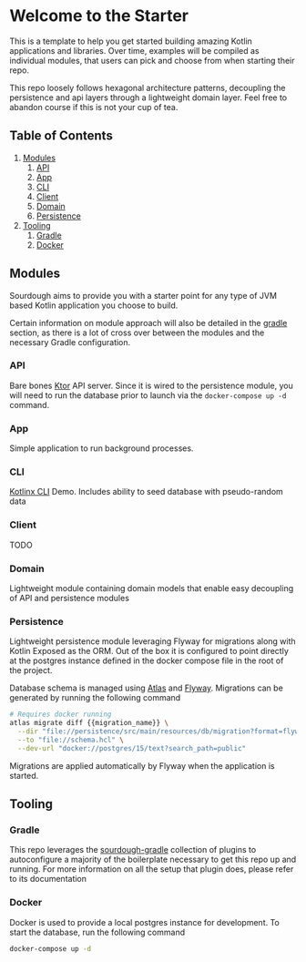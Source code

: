 # Welcome to the Starter

This is a template to help you get started building amazing Kotlin applications and libraries. Over time, examples will
be compiled as individual modules, that users can pick and choose from when starting their repo.

This repo loosely follows hexagonal architecture patterns, decoupling the persistence and api layers through a
lightweight domain layer. Feel free to abandon course if this is not your cup of tea.

## Table of Contents

1. [Modules](#modules)
    1. [API](#api)
    2. [App](#app)
    3. [CLI](#cli)
    4. [Client](#client)
    5. [Domain](#domain)
    6. [Persistence](#persistence)
2. [Tooling](#tooling)
    1. [Gradle](#gradle)
    2. [Docker](#docker)

## Modules

Sourdough aims to provide you with a starter point for any type of JVM based Kotlin application you choose to build.

Certain information on module approach will also be detailed in the [gradle](#gradle) section, as there is a lot of
cross over between the modules and the necessary Gradle configuration.

### API

Bare bones [Ktor](https://ktor.io) API server. Since it is wired to the persistence module, you will need to run the
database prior to launch via the `docker-compose up -d` command.

### App

Simple application to run background processes.

### CLI

[Kotlinx CLI](https://github.com/Kotlin/kotlinx-cli) Demo. Includes ability to seed database with pseudo-random data

### Client

TODO

### Domain

Lightweight module containing domain models that enable easy decoupling of API and persistence modules

### Persistence

Lightweight persistence module leveraging Flyway for migrations along with Kotlin Exposed as the ORM. Out of the box it
is configured to point directly at the postgres instance defined in the docker compose file in the root of the project.

Database schema is managed using [Atlas](https://atlasgo.io/) and [Flyway](https://flywaydb.org/). Migrations can be
generated by running the following command

```bash
# Requires docker running
atlas migrate diff {{migration_name}} \
  --dir "file://persistence/src/main/resources/db/migration?format=flyway" \
  --to "file://schema.hcl" \
  --dev-url "docker://postgres/15/text?search_path=public"
````

Migrations are applied automatically by Flyway when the application is started.

## Tooling

### Gradle

This repo leverages the [sourdough-gradle](https://github.com/bkbnio/sourdough-gradle) collection of plugins to
autoconfigure a majority of the boilerplate necessary to get this repo up and running. For more information on all the
setup that plugin does, please refer to its documentation

### Docker

Docker is used to provide a local postgres instance for development. To start the database, run the following command

```bash
docker-compose up -d
```
